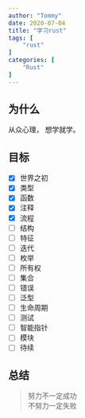 ```yaml
---
author: "Tommy"
date: 2020-07-04
title: "学习rust"
tags: [
    "rust"
]
categories: [
    "Rust"
]
---
```


## 为什么

从众心理， 想学就学。

## 目标

- [x] 世界之初
- [x] 类型
- [x] 函数
- [x] 注释
- [x] 流程
- [ ] 结构
- [ ] 特征
- [ ] 迭代
- [ ] 枚举
- [ ] 所有权
- [ ] 集合
- [ ] 错误
- [ ] 泛型
- [ ] 生命周期
- [ ] 测试
- [ ] 智能指针
- [ ] 模块
- [ ] 待续

## 总结

> 努力不一定成功  
> 不努力一定失败

